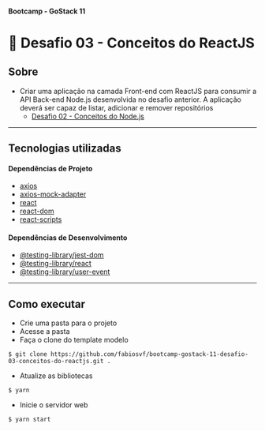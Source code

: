 ####  Bootcamp - GoStack 11
# 🚀 Desafio 03 - Conceitos do ReactJS

## Sobre
- Criar uma aplicação na camada Front-end com ReactJS para consumir a API Back-end Node.js desenvolvida no desafio anterior. A aplicação deverá ser capaz de listar, adicionar e remover repositórios
  - [Desafio 02 - Conceitos do Node.js](https://github.com/fabiosvf/bootcamp-gostack-11-desafio-02-conceitos-do-node-js)

---

## Tecnologias utilizadas

#### Dependências de Projeto
- [axios](https://yarnpkg.com/package/axios)
- [axios-mock-adapter](https://yarnpkg.com/package/axios-mock-adapter)
- [react](https://yarnpkg.com/package/react)
- [react-dom](https://yarnpkg.com/package/react-dom)
- [react-scripts](https://yarnpkg.com/package/react-scripts)

#### Dependências de Desenvolvimento
- [@testing-library/jest-dom](https://yarnpkg.com/package/@testing-library/jest-dom)
- [@testing-library/react](https://yarnpkg.com/package/@testing-library/react)
- [@testing-library/user-event](https://yarnpkg.com/package/@testing-library/user-event)

---

## Como executar
- Crie uma pasta para o projeto
- Acesse a pasta
- Faça o clone do template modelo
```
$ git clone https://github.com/fabiosvf/bootcamp-gostack-11-desafio-03-conceitos-do-reactjs.git .
```
- Atualize as bibliotecas
```
$ yarn
```
- Inicie o servidor web
```
$ yarn start
```

